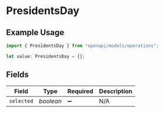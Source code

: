 # PresidentsDay

## Example Usage

```typescript
import { PresidentsDay } from "openapi/models/operations";

let value: PresidentsDay = {};
```

## Fields

| Field              | Type               | Required           | Description        |
| ------------------ | ------------------ | ------------------ | ------------------ |
| `selected`         | *boolean*          | :heavy_minus_sign: | N/A                |